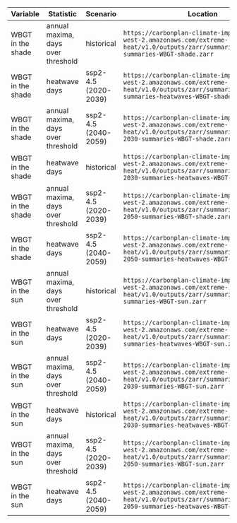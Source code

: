 | Variable          | Statistic                          | Scenario             | Location                                                                                                                                                 |
| ----------------- | ---------------------------------- | -------------------- | -------------------------------------------------------------------------------------------------------------------------------------------------------- |
| WBGT in the shade | annual maxima, days over threshold | historical           | `https://carbonplan-climate-impacts.s3.us-west-2.amazonaws.com/extreme-heat/v1.0/outputs/zarr/summaries/historical-summaries-WBGT-shade.zarr`            |
| WBGT in the shade | heatwave days                      | ssp2-4.5 (2020-2039) | `https://carbonplan-climate-impacts.s3.us-west-2.amazonaws.com/extreme-heat/v1.0/outputs/zarr/summaries/historical-summaries-heatwaves-WBGT-shade.zarr`  |
| WBGT in the shade | annual maxima, days over threshold | ssp2-4.5 (2040-2059) | `https://carbonplan-climate-impacts.s3.us-west-2.amazonaws.com/extreme-heat/v1.0/outputs/zarr/summaries/ssp245-2030-summaries-WBGT-shade.zarr`           |
| WBGT in the shade | heatwave days                      | historical           | `https://carbonplan-climate-impacts.s3.us-west-2.amazonaws.com/extreme-heat/v1.0/outputs/zarr/summaries/ssp245-2030-summaries-heatwaves-WBGT-shade.zarr` |
| WBGT in the shade | annual maxima, days over threshold | ssp2-4.5 (2020-2039) | `https://carbonplan-climate-impacts.s3.us-west-2.amazonaws.com/extreme-heat/v1.0/outputs/zarr/summaries/ssp245-2050-summaries-WBGT-shade.zarr`           |
| WBGT in the shade | heatwave days                      | ssp2-4.5 (2040-2059) | `https://carbonplan-climate-impacts.s3.us-west-2.amazonaws.com/extreme-heat/v1.0/outputs/zarr/summaries/ssp245-2050-summaries-heatwaves-WBGT-shade.zarr` |
| WBGT in the sun   | annual maxima, days over threshold | historical           | `https://carbonplan-climate-impacts.s3.us-west-2.amazonaws.com/extreme-heat/v1.0/outputs/zarr/summaries/historical-summaries-WBGT-sun.zarr`              |
| WBGT in the sun   | heatwave days                      | ssp2-4.5 (2020-2039) | `https://carbonplan-climate-impacts.s3.us-west-2.amazonaws.com/extreme-heat/v1.0/outputs/zarr/summaries/historical-summaries-heatwaves-WBGT-sun.zarr`    |
| WBGT in the sun   | annual maxima, days over threshold | ssp2-4.5 (2040-2059) | `https://carbonplan-climate-impacts.s3.us-west-2.amazonaws.com/extreme-heat/v1.0/outputs/zarr/summaries/ssp245-2030-summaries-WBGT-sun.zarr`             |
| WBGT in the sun   | heatwave days                      | historical           | `https://carbonplan-climate-impacts.s3.us-west-2.amazonaws.com/extreme-heat/v1.0/outputs/zarr/summaries/ssp245-2030-summaries-heatwaves-WBGT-sun.zarr`   |
| WBGT in the sun   | annual maxima, days over threshold | ssp2-4.5 (2020-2039) | `https://carbonplan-climate-impacts.s3.us-west-2.amazonaws.com/extreme-heat/v1.0/outputs/zarr/summaries/ssp245-2050-summaries-WBGT-sun.zarr`             |
| WBGT in the sun   | heatwave days                      | ssp2-4.5 (2040-2059) | `https://carbonplan-climate-impacts.s3.us-west-2.amazonaws.com/extreme-heat/v1.0/outputs/zarr/summaries/ssp245-2050-summaries-heatwaves-WBGT-sun.zarr`   |
